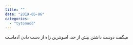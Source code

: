 ```yaml
---
title: ""
date: "2019-05-06"
categories: 
  - "tytomood"
---
```


میگفت ‏دوست داشتن بیش از حد، آسونترین راه از دست دادن آدماست
